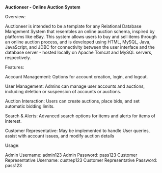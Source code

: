 **Auctioneer - Online Auction System**

Overview:

Auctioneer is intended to be a template for any Relational Database Mangement System that resembles an online auction schema, inspired by platforms like eBay. This system allows users to buy and sell items through an online auction process, and is developed using HTML, MySQL, Java, JavaScript, and JDBC for connectivity between the user interface and the database server - hosted locally on Apache Tomcat and MySQL servers, respectively.


Features:

Account Management: Options for account creation, login, and logout.

User Management: Admins can manage user accounts and auctions, including deletion or suspension of accounts or auctions.

Auction Interaction: Users can create auctions, place bids, and set automatic bidding limits.

Search & Alerts: Advanced search options for items and alerts for items of interest.

Customer Representative: May be implemented to handle User queries, assist with account issues, and modify auction details




Usage:

Admin Username: admin123
Admin Password: pass123
Customer Representative Username: custrep123
Customer Representative Password: pass123
